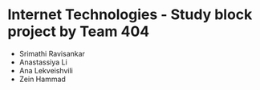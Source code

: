 # Internet Technologies - Study block project by Team 404

- Srimathi Ravisankar
- Anastassiya Li
- Ana Lekveishvili
- Zein Hammad

